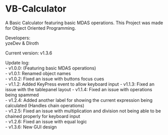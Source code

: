 # VB-Calculator  
A Basic Calculator featuring basic MDAS operations. This Project was made for Object Oriented Programming.

Developers:  
yzeDev & Dlroth

Current version: v1.3.6

Update log:  
	- v1.0.0: (Featuring basic MDAS operations)  
	- v1.0.1: Renamed object names  
	- v1.0.2: Fixed an issue with buttons focus cues  
	- v1.1.2: Added KeyPress event to allow keyboard input
	- v1.1.3: Fixed an issue with the tablepanel layout
	- v1.1.4: Fixed an issue with operations being spammed    
	- v1.2.4: Added another label for showing the current expression being calculated (Handles chain operations)  
	- v1.2.5: Fixed an issue with multiplication and division not being able to be chained properly for keyboard input  
	- v1.2.6: Fixed an issue with equal logic   
	- v1.3.6: New GUI design  
